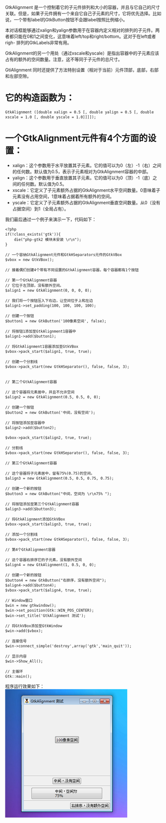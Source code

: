 GtkAlignment 是一个控制着它的子元件排列和大小的容器，并且与它自己的尺寸关联。但是，如果子元件拥有一个来自它自己子元素的尺寸，它将优先选择。比如说，一个带有label的GtkButton按钮不会跟label按照比例缩小。

本对话框能够通过xalign和yalign参数用于在容器内定义相对的排列的子元件。两者都只能在0和1之间变化，这意味着left/top和right/bottom。这对于在left或者righ- 排列的GtkLabels非常有用。

GtkAlignment的另一个用处（通过xscale和yscale）是指出容器中的子元素应该占有的额外的空间数量。注意，这不等同于子元件的总尺寸。

GtiAlignment 同时还提供了方法特别设置（相对于当前）元件顶部，底部，右部和左部空隙。

# 它的构造函数为：
~~~
GtkAlignment ([double xalign = 0.5 [, double yalign = 0.5 [, double xscale = 1.0 [, double yscale = 1.0]]]]);  
~~~

# 一个GtkAlignment元件有4个方面的设置：
* xalign：这个参数用于水平放置其子元素。它的值可以为0（左）-1（右）之间的任何数。默认值为0.5，表示子元素相对为GtkAlignment容器的中部。
* yalign：这个参数用于垂直放置其子元素。它的值可以为0（顶）-1（底）之间的任何数。默认值为0.5。
* xscale：它定义了子元素额外占据的GtkAlignment水平空间数量。0意味着子元素没有占用空间，1意味着占据着所有额外的空间。
* yscale：它定义了子元素额外占据的GtkAlignment垂直空间数量。从0（没有占据空间）到1（全局占有）。

我们最后通过一个例子来演示一下，代码如下：
~~~
<?php       
if(!class_exists('gtk')){       
    die("php-gtk2 模块未安装 \r\n"); 
}   
  
// 一个容纳GtkAlignment元件和GtkHSeparators元件的GtkVBox   
$vbox = new GtkVBox();   
  
// 接着偶们创建4个带有不同设置的GtkAlignment容器，每个容器都有1个按钮   
  
// 第一个GtkAlignment容器   
// 它位于左顶部，没有额外空间。   
$align1 = new GtkAlignment(0, 0, 0, 0);   
  
// 我们将一个按钮压入下右边，让空间位于上和左边   
$align1->set_padding(100, 100, 100, 100);   
  
// 创建一个按钮   
$button1 = new GtkButton('100像素空间', false);   
  
// 将按钮1添加至GtkAlignment1容器中   
$align1->add($button1);   
  
// 将GtkAlignment1容器添加至GtkVBox   
$vbox->pack_start($align1, true, true);   
  
// 创建一个分割线   
$vbox->pack_start(new GtkHSeparator(), false, false, 3);   
  
  
// 第二个GtkAlignment容器   
  
// 这个容器将元素居中，并且不允许空间   
$align2 = new GtkAlignment(0.5, 0.5, 0, 0);   
  
// 创建一个按钮   
$button2 = new GtkButton('中间，没有空间');   
  
// 将按钮添加至容器中   
$align2->add($button2);   
  
$vbox->pack_start($align2, true, true);   
  
// 分割线   
$vbox->pack_start(new GtkHSeparator(), false, false, 3);   
  
// 第三个GtkAlignment容器   
  
// 这个容器将子元素居中，留有75%(0.75)的空间。   
$align3 = new GtkAlignment(0.5, 0.5, 0.75, 0.75);   
  
// 创建一个新的按钮   
$button3 = new GtkButton("中间，空间为 \r\n75% ");   
  
// 将按钮添加至第三个GtkAlignment容器   
$align3->add($button3);   
  
// 将GtkAlignment添加GtkVBox   
$vbox->pack_start($align3, true, true);   
  
// 添加一个分割线   
$vbox->pack_start(new GtkHSeparator(), false, false, 3);   
  
// 第4个GtkAlignment容器   
  
// 这个容器右排序它的子元素，没有额外空间   
$align4 = new GtkAlignment(1, 0.5, 0, 0);   
  
// 创建一个新的按钮   
$button4 = new GtkButton("右排序，没有额外空间");   
$align4->add($button4);   
$vbox->pack_start($align4, true, true);   
  
// Window窗口   
$win = new gtkwindow();   
$win->set_position(Gtk::WIN_POS_CENTER);   
$win->set_title('GtkAlignment 测试');   
  
// 将GtkVBox添加至GtkWindow   
$win->add($vbox);   
  
// 连接信号   
$win->connect_simple('destroy',array('gtk','main_quit'));   
  
// 显示内容   
$win->Show_All();   
  
// 主循环   
Gtk::main(); 
~~~  

程序运行效果如下：
![](image/screenshot_1482330676532.png)